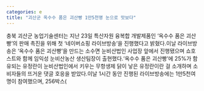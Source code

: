 ```yaml
---
categories: e
title: "괴산군 옥수수 품은 괴산빵 1만5천명 눈으로 맛보다"
---
```

충북 괴산군 농업기술센터는 지난 23일 특산자원 융복합 개발제품인 ‘옥수수 품은 괴산빵’의 판매 촉진을 위해 첫 ‘네이버쇼핑 라이브방송’을 진행했다고 밝혔다.이날 라이브방송은 ‘옥수수 품은 괴산빵’을 만드는 소수면 눈비산법인 사업장 앞에서 진행됐으며 쇼호스트와 함께 임익성 눈비산농산 생산팀장이 출현했다.‘옥수수 품은 괴산빵’에 25%가 함유되는 유정란이 눈비산법인에서 키우는 무항생제 닭이 낳은 유정란이란 걸 소개하며 소비자들의 뜨거운 댓글 호응을 받았다.이날 1시간 동안 진행된 라이브방송에는 1만5천여 명이 참여했으며, 256박스(